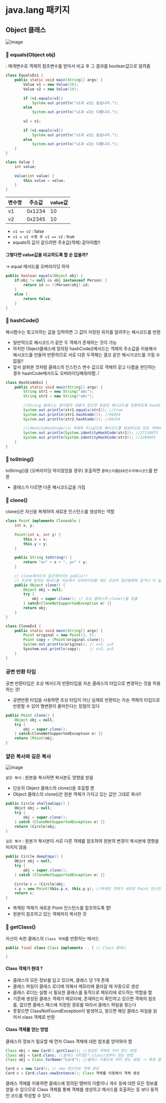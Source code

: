 # java.lang 패키지

## Object 클래스

![image](https://user-images.githubusercontent.com/97823928/161383757-09acf47d-b859-4910-b01b-7709eae77a75.png)

### 📌 equals(Object obj)
: 매개변수로 객체의 참조변수를 받아서 비교 후 그 결과를 boolean값으로 알려줌

```java
class EqualsEx1 {
    public static void main(String[] args) {
        Value v1 = new Value(10);
        Value v2 = new Value(10);
        
        if (v1.equals(v2))
            System.out.println("v1과 v2는 같습니다.");
        else
            System.out.println("v1과 v2는 다릅니다.");
        
        v2 = v1;
        
        if (v1.equals(v2))
            System.out.println("v1과 v2는 같습니다.");
        else
            System.out.println("v1과 v2는 다릅니다.");          
    }
}

class Value {
    int value;
    
    Value(int value) {
        this.value = value;
    }
}
```

|변수명|주소값|value값|
|--|------|--|
|v1|0x1234|10|
|v2|0x2345|10|

* ```v1 == v2``` : false
* ```v1 = v2 수행 후 v1 == v2``` : true 
* equals의 값이 같으려면 주솟값(객체) 같아야함!!

#### 그렇다면 value값을 비교하도록 할 순 없을까?
→ equal 메서드를 오버라이딩 하자

```java
public boolean equals(Object obj) {
    if(obj != null && obj instanceof Person) {
        return id == ((Person)obj).id;
    }
    else {
        return false;
    }
}
```

### 📌 hashCode()

해시함수는 찾고자하는 값을 입력하면 그 값이 저장된 위치를 알려주는 해시코드를 반환
* 일반적으로 해시코드가 같은 두 객체가 존재하는 것이 가능
* 하지만 Object클래스에 정의된 hashCode()메서드는 객체의 주소값을 이용해서 해시코드를 만들어 반환하므로 서로 다른 두객체는 결코 같은 해시가코드를 가질 수 없음!!
* 앞서 살펴본 것처럼 클래스의 인스턴스 변수 값으로 객체의 같고 다름을 판단하는 경우 hashCode메서드도 오버라이딩해줘야함..!

```java
class HashCodeEx1 {
    public static void main(String[] args) {
        String str1 = new String("abc");
        String str2 = new String("abc");
        
        //String 클래스는 문자열의 내용이 같으면 동일한 해시코드를 반환하도록 hashCode메서드가 오버라이딩 되어있음
        System.out.println(str1.equals(str2)); //true
        System.out.println(str1.hashCode()); //96354
        System.out.println(str2.hashCode()); //96354
        
        //identityHashCode()는 객체의 주소값으로 해시코드를 생성하므로 모든 객체에 대해 항상 다른 해시코드값을 반환
        System.out.println(System.identityHashCode(str1)); //27134973
        System.out.println(System.identityHashCode(str2)); //1284693
    }
}
```

### 📌 toString()

toString()을 (오버라이딩 하지않았을 경우) 호출하면 ```클래스이름@16진수의해시코드```를 반환
* 클래스가 다르면 다른 해시코드값을 가짐

### 📌 clone()

clone()은 자신을 복제하여 새로운 인스턴스를 생성하는 역할

```java
class Point implements Cloneable {
    int x, y;
    
    Point(int x, int y) {
        this.x = x;
        this.y = y;
    }
    
    public String toString() {
        return "x=" + x + ", y=" + y;
    }
    
    // clone메서드의 접근제어자는 public!!
    // 조상에 정의된 메서드를 자손에서 오버라이딩할 때는 조상의 접근범위와 같거나 더 넓어야 하므로 
    public Object clone() {
        Object obj = null;
        try {
            obj = super.clone(); // 조상 클래스의 clone()을 호출
        } catch(CloneNotSupportedException e) {} 
        return obj;
    }
}

class CloneEx1 {
    public static void main(String[] args) {
        Point original = new Point(3, 5);
        Point copy = (Point)original.clone();
        System.out.println(original); // x=3. y=5
        Sysstem.out.println(copy);    // x=3, y=5
    }
}
```

### 공변 반환 타입

공변 반환타입은 조상 메서드의 반환타입을 자손 클래스의 타입으로 변경하는 것을 허용하는 것!
* 공변반환 타입을 사용하면 조상 타입이 아닌 실제로 반환되는 자손 객체의 타입으로 반환할 수 있어 형변환이 줄어든다는 장점이 있다

```java
public Point clone() {
    Object obj = null;
    try {
        obj = super.clone();
    } catch(CloneNotSupportedExceptuon e) {}
    return (Point)obj;
}
```
### 얕은 복사와 깊은 복사

![image](https://user-images.githubusercontent.com/97823928/161388414-7656cc17-7399-43c8-8968-c08c95eb4566.png)


```얕은 복사``` : 원본을 복사하면 복사본도 영향을 받음  
* 단순히 Object 클래스의 clone()을 호출할 뿐
* Object 클래스의 clone()은 원본 객체가 가지고 있는 값만 그대로 복사!!

```java
public Circle shallowCopy() {
    Objct obj = null;
    try {
        obj = super.clone();
    } catch (CloneNotSupportedException e) {}
    return (Circle)obj;
}
```

```깊은 복사``` : 원본가 복사본이 서로 다른 객체를 참조하여 원본의 변경이 복사본에 영향을 미치지 않음

```java
public Circle deepCopy() {
    Objct obj = null;
    try {
        obj = super.clone();
    } catch (CloneNotSupportedException e) {}
    
    Circle c = (Circle)obj;
    c.p = new Point(this.p.x, this.p.y); //복제된 객체가 새로운 Point 인스턴스를 참조하도록 함!
    return c;
}
```
* 복제된 객체가 새로운 Point 인스턴스를 참조하도록 함!
* 원본이 참조하고 있는 객체까지 복사한 것


### 📌 getClass()

자신이 속한 클래스의 ```Class 객체```를 반환하는 메서드

```java
public final class Class implements .. { // Class 클래스

}
```

#### Class 객체가 뭔데 ?

* 클래스의 모든 정보를 담고 있으며, 클래스 당 1개 존재
* 클래스 파일이 클래스 로더에 의해서 메모리에 올라갈 때 자동으로 생성
* 클래스 로더는 실행 시 필요한 클래스를 동적으로 메모리에 로드하는 역할을 함
* 기존에 생성된 클래스 객체가 메모리에; 존재하는지 확인하고 있으면 객체의 참조를, 없으면 클래스 패스에 지정된 경로를 따라서 클래스 파일을 찾는다
* 못찾으면 ClassNotFoundException이 발생하고, 찾으면 해당 클래스 파일을 읽어서 class 객체로 반환

#### Class 객체를 얻는 방법
클래스의 정보가 필요할 때 먼저 Class 객체에 대한 참조를 얻어와야 함

```java
Class obj = new Card().getClass(); //생성된 객체로 부터 얻는 방법
Class obj = Card.class; //클래스 리터럴(*.class)로부터 얻는 방법
Class obj = Class.forName("Card"); //클래스 이름으로 부터 얻는 방법 -> 특정 클래스파일을 메모리에 올릴때 주로 사용
```

```java
Card c = new Card(); // new 연산자로 객체 생성
Card c = Card.class.newInstance(); Class 객체를 이용해서 객체 생성 
```
클래스 객체를 이용하면 클래스에 정의된 멤버의 이름이나 개수 등에 대한 모든 정보를 얻을 수 있으므로 Class 객체를 통해 객체를 생성하고 메서드를 호출하는 등 보다 동적인 코드를 작성할 수 있다.
